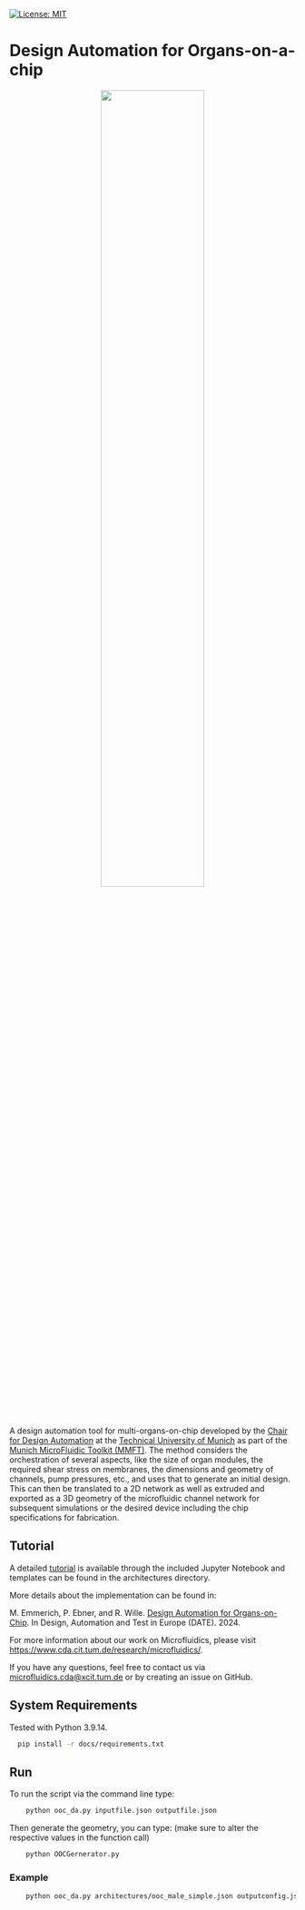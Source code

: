 [![License: MIT](https://img.shields.io/badge/license-MIT-blue.svg?style=flat-square)](https://opensource.org/licenses/MIT)
# Design Automation for Organs-on-a-chip

<p align="center">
  <picture>
    <img src="https://www.cda.cit.tum.de/research/microfluidics/logo-microfluidics-toolkit.png" width="60%">
  </picture>
</p>

A design automation tool for multi-organs-on-chip developed by the [Chair for Design Automation](https://www.cda.cit.tum.de/) at the [Technical University of Munich](https://www.tum.de/) as part of the [Munich MicroFluidic Toolkit (MMFT)](https://www.cda.cit.tum.de/research/microfluidics/munich-microfluidics-toolkit/). The method considers the orchestration of several aspects, like the size of organ modules, the required shear stress on membranes, the dimensions and geometry of channels, pump pressures, etc., and uses that to generate an initial design. This can then be translated to a 2D network as well as extruded and exported as a 3D geometry of the microfluidic channel network for subsequent simulations or the desired device including the chip specifications for fabrication.

## Tutorial

A detailed [tutorial](https://github.com/cda-tum/mmft-ooc-designer/Tutorial.ipynb) is available through the included Jupyter Notebook and templates can be found in the architectures directory.

More details about the implementation can be found in:

M. Emmerich, P. Ebner, and R. Wille. [Design Automation for Organs-on-Chip](https://www.cda.cit.tum.de/files/eda/2024_date_design_automation_for_organs-on-chip.pdf). In Design, Automation and Test in Europe (DATE). 2024.

For more information about our work on Microfluidics, please visit https://www.cda.cit.tum.de/research/microfluidics/.

If you have any questions, feel free to contact us via microfluidics.cda@xcit.tum.de or by creating an issue on GitHub.

## System Requirements
Tested with Python 3.9.14.
```bash
  pip install -r docs/requirements.txt
```

## Run
To run the script via the command line type:
```bash
    python ooc_da.py inputfile.json outputfile.json
```
Then generate the geometry, you can type: (make sure to alter the respective values in the function call)
```bash
    python OOCGernerator.py 
```

### Example
```bash
    python ooc_da.py architectures/ooc_male_simple.json outputconfig.json
```
